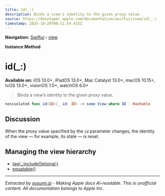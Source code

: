 ```yaml
---
title: id(_:)
description: Binds a view’s identity to the given proxy value.
source: https://developer.apple.com/documentation/swiftui/view/id(_:)
timestamp: 2025-10-29T00:11:54.415Z
---
```


**Navigation:** [Swiftui](/documentation/swiftui) › [view](/documentation/swiftui/view)

**Instance Method**

# id(_:)

**Available on:** iOS 13.0+, iPadOS 13.0+, Mac Catalyst 13.0+, macOS 10.15+, tvOS 13.0+, visionOS 1.0+, watchOS 6.0+

> Binds a view’s identity to the given proxy value.

```swift
nonisolated func id<ID>(_ id: ID) -> some View where ID : Hashable
```

## Discussion

When the proxy value specified by the `id` parameter changes, the identity of the view — for example, its state — is reset.

## Managing the view hierarchy

- [tag(_:includeOptional:)](/documentation/swiftui/view/tag(_:includeoptional:))
- [equatable()](/documentation/swiftui/view/equatable())

---

*Extracted by [sosumi.ai](https://sosumi.ai) - Making Apple docs AI-readable.*
*This is unofficial content. All documentation belongs to Apple Inc.*
